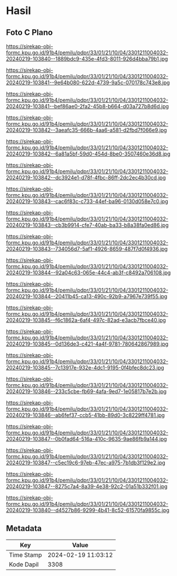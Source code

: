 # Hasil

## Foto C Plano

https://sirekap-obj-formc.kpu.go.id/91b4/pemilu/pdpr/33/01/21/10/04/3301211004032-20240219-103840--1889bdc9-435e-4fd3-8011-926d4bba79b1.jpg

https://sirekap-obj-formc.kpu.go.id/91b4/pemilu/pdpr/33/01/21/10/04/3301211004032-20240219-103841--9e64b080-622d-4739-9a5c-070178c743e8.jpg

https://sirekap-obj-formc.kpu.go.id/91b4/pemilu/pdpr/33/01/21/10/04/3301211004032-20240219-103841--bef86ae0-2fa2-45b8-b664-d03a727b8d6d.jpg

https://sirekap-obj-formc.kpu.go.id/91b4/pemilu/pdpr/33/01/21/10/04/3301211004032-20240219-103842--3aeafc35-666b-4aa6-a581-d2fbd7f066e9.jpg

https://sirekap-obj-formc.kpu.go.id/91b4/pemilu/pdpr/33/01/21/10/04/3301211004032-20240219-103842--6a81a5bf-59d0-454d-8be0-3507460e36d8.jpg

https://sirekap-obj-formc.kpu.go.id/91b4/pemilu/pdpr/33/01/21/10/04/3301211004032-20240219-103842--dc3924e1-d78f-4fbc-86ff-2dc2ec4b30cd.jpg

https://sirekap-obj-formc.kpu.go.id/91b4/pemilu/pdpr/33/01/21/10/04/3301211004032-20240219-103843--cac6f83c-c733-44ef-ba96-0130d058e7c0.jpg

https://sirekap-obj-formc.kpu.go.id/91b4/pemilu/pdpr/33/01/21/10/04/3301211004032-20240219-103843--cb3b9914-cfe7-40ab-ba33-b8a38fa0ed86.jpg

https://sirekap-obj-formc.kpu.go.id/91b4/pemilu/pdpr/33/01/21/10/04/3301211004032-20240219-103843--734056d7-5af1-4926-8659-487f7d0f4936.jpg

https://sirekap-obj-formc.kpu.go.id/91b4/pemilu/pdpr/33/01/21/10/04/3301211004032-20240219-103844--92a04c63-065e-44c4-ab3f-c8492a706108.jpg

https://sirekap-obj-formc.kpu.go.id/91b4/pemilu/pdpr/33/01/21/10/04/3301211004032-20240219-103844--20411b45-ca13-490c-92b9-a7967e739f55.jpg

https://sirekap-obj-formc.kpu.go.id/91b4/pemilu/pdpr/33/01/21/10/04/3301211004032-20240219-103845--f6c1862a-6af4-497c-82ad-e3acb7fbce40.jpg

https://sirekap-obj-formc.kpu.go.id/91b4/pemilu/pdpr/33/01/21/10/04/3301211004032-20240219-103845--0d136de3-c421-4a4f-9781-780642867989.jpg

https://sirekap-obj-formc.kpu.go.id/91b4/pemilu/pdpr/33/01/21/10/04/3301211004032-20240219-103845--7c13917e-932e-4dc1-9195-0f4bfec8dc23.jpg

https://sirekap-obj-formc.kpu.go.id/91b4/pemilu/pdpr/33/01/21/10/04/3301211004032-20240219-103846--233c5cbe-fb69-4afa-9ed7-1e05817b7e2b.jpg

https://sirekap-obj-formc.kpu.go.id/91b4/pemilu/pdpr/33/01/21/10/04/3301211004032-20240219-103846--ab6fef37-ccb5-41bb-89d0-3c8229ff4781.jpg

https://sirekap-obj-formc.kpu.go.id/91b4/pemilu/pdpr/33/01/21/10/04/3301211004032-20240219-103847--0b0fad64-516a-410c-9635-9ae86fb9a144.jpg

https://sirekap-obj-formc.kpu.go.id/91b4/pemilu/pdpr/33/01/21/10/04/3301211004032-20240219-103847--c5ec19c6-97eb-47ec-a975-7b1db3f129e2.jpg

https://sirekap-obj-formc.kpu.go.id/91b4/pemilu/pdpr/33/01/21/10/04/3301211004032-20240219-103847--8275c7a4-8a39-4e38-92c2-01a51b332f01.jpg

https://sirekap-obj-formc.kpu.go.id/91b4/pemilu/pdpr/33/01/21/10/04/3301211004032-20240219-103840--d4527b86-9299-4b41-8c52-61570fa9855c.jpg


## Metadata

| Key        | Value               |
| ---------- | ------------------- |
| Time Stamp | 2024-02-19 11:03:12 |
| Kode Dapil | 3308                |



